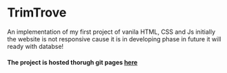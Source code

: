 # TrimTrove
An implementation of my first project of vanila HTML, CSS and Js
initially the website is not responsive cause it is in developing phase in future it will ready with databse!

#### The project is hosted thorugh git pages [here](https://abhi190804.github.io/TrimTrove/)
